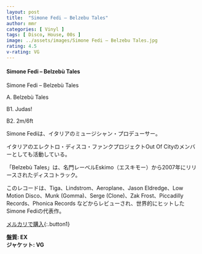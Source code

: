 ```yaml
---
layout: post
title:  "Simone Fedi – Belzebu Tales"
author: mmr
categories: [ Vinyl ]
tags: [ Disco, House, 00s ]
image: ../assets/images/Simone Fedi – Belzebu Tales.jpg
rating: 4.5
v-rating: VG
---
```


#### Simone Fedi – Belzebù Tales

Simone Fedi – Belzebù Tales

A. Belzebù Tales

B1. Judas!

B2. 2m/6ft

Simone Fediは、イタリアのミュージシャン・プロデューサー。

イタリアのエレクトロ・ディスコ・ファンクプロジェクトOut Of Cityのメンバーとしても活動している。

「Belzebù Tales」は、名門レーベルEskimo（エスキモー）から2007年にリリースされたディスコトラック。

このレコードは、Tiga、Lindstrom、Aeroplane、Jason Eldredge、Low Motion Disco、Munk (Gomma)、Serge (Clone)、Zak Frost、Piccadilly Records、Phonica Records などからレビューされ、世界的にヒットしたSimone Fediの代表作。


[メルカリで購入](https://jp.mercari.com/item/m44593292428?afid=6142608987){:.button1}


<div class="mt-4 mb-4 d-flex align-items-center">
<strong class="mr-1">盤質: EX</strong>
</div>
<div class="mt-4 mb-4 d-flex align-items-center">
<strong class="mr-1">ジャケット: VG</strong>
</div>